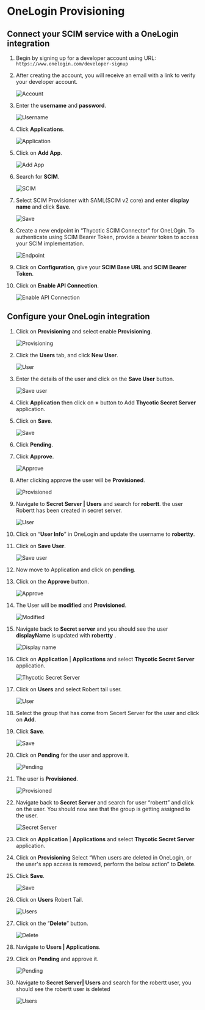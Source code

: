 [title]: # (OneLogin)
[tags]: # (onelogin)
[priority]: # (1)
# OneLogin Provisioning

## Connect your SCIM service with a OneLogin integration

1. Begin by signing up for a developer account using URL:
`https://www.onelogin.com/developer-signup`

1. After creating the account, you will receive an email with a link to verify your developer account.

   ![Account](images/91258111743989fc74eecf2ad482b016.png)
1. Enter the __username__ and __password__.

   ![Username](images/4baa5cc17ca6e2c4eb9839a84e1f938f.png)
1. Click __Applications__.

   ![Application](images/50e9cbb05c92056706770e2527eaffd9.png)
1. Click on __Add App__.

   ![Add App](images/c841c564c58bee2425d6fa761715ba77.png)
1. Search for __SCIM__.

   ![SCIM](images/7e60b766f64cb21882b723bd88cf96bf.png)
1. Select SCIM Provisioner with SAML(SCIM v2 core) and enter __display name__ and click __Save__.

   ![Save](images/acc5524451b16215a44dcb20ad73a0be.png)
1. Create a new endpoint in “Thycotic SCIM Connector” for OneLOgin. To authenticate using SCIM Bearer Token, provide a bearer token to access your SCIM implementation.

   ![Endpoint](images/5d2d0ef0bb2efb20c58cfad8ea1868f5.png)
1. Click on __Configuration__, give your __SCIM Base URL__ and __SCIM Bearer Token__.
1. Click on __Enable API Connection__.

   ![Enable API Connection](images/b4bba756ad35e3f9cdfe6def6318e691.png)

## Configure your OneLogin integration

1. Click on __Provisioning__ and select enable __Provisioning__.

   ![Provisioning](images/4c8b8f2854aa93362aca1356d7d293f8.png)
1. Click the __Users__ tab, and click __New User__.

   ![User](images/576e00f711aa87443fddc7278be19744.png)
1. Enter the details of the user and click on the __Save User__ button.

   ![Save user](images/ec66f688e17ef34be287257aaa2b771c.png)
1. Click __Application__ then click on __+__ button to Add __Thycotic Secret Server__ application.

1. Click on __Save__.

   ![Save](images/f128323618676deb307ad1beab6441e7.png)
1. Click __Pending__.
1. Click __Approve__.

   ![Approve](images/d995f77255679e382f9f44653d31ac8f.png)
1. After clicking approve the user will be __Provisioned__.

   ![Provisioned](images/1187f182c1c5d87f0f47a8b36468502c.png)
1. Navigate to __Secret Server | Users__ and search for __robertt__. the user Robertt has been created in secret server.

   ![User](images/3a7080a3eada7d4a48c8949d5a5b1a36.png)
1. Click on “__User Info__” in OneLogin and update the username to __robertty__.
1. Click on __Save User__.

   ![Save user](images/a1ead62653aac383b309b6de85d7057a.png)
1. Now move to Application and click on __pending__.
1. Click on the __Approve__ button.

   ![Approve](images/fc9539589a4323956f8b622bab9b0400.png)
1. The User will be __modified__ and __Provisioned__.

   ![Modified](images/29e8cf093c8f848d705316b03c684c82.png)
1. Navigate back to __Secret server__ and you should see the user __displayName__ is updated with __robertty__ .

   ![Display name](images/132389d0b837fa90cd31a88ea7fbd879.png)
1. Click on __Application__ | __Applications__ and select __Thycotic Secret Server__ application.

   ![Thycotic Secret Server](images/fa6cbd6e4be4dbce3b8f0677fbfdaf4e.png)
1. Click on __Users__ and select Robert tail user.

   ![User](images/4341c412a8a13b93dfe7e29de6168244.png)
1. Select the group that has come from Secert Server for the user and click on __Add__.
1. Click __Save__.

   ![Save](images/1e755faffbbed9dd393769492099eb5a.png)
1. Click on __Pending__ for the user and approve it.

   ![Pending](images/f3cdedea77e16b8a1749fae2dd7f7ddb.png)
1. The user is __Provisioned__.

   ![Provisioned](images/8cc32eb00d40b00a49e531cf4b8c20d7.png)
1. Navigate back to __Secret Server__ and search for user “robertt” and click on the user. You should now see that the group is getting assigned to the user.

   ![Secret Server](images/f3aac044636f2954221bd4c64169c4d3.png)
1. Click on __Application__ | __Applications__ and select __Thycotic Secret Server__ application.

1. Click on __Provisioning__ Select “When users are deleted in OneLogin, or the user's app access is removed, perform the below action” to __Delete__.
1. Click __Save__.

   ![Save](images/79d0a280dcc42cc244d4e84245c43a9c.png)
1. Click on __Users__ Robert Tail.

   ![Users](images/6d5f96237fc2f54bd39c102b9324f365.png)
1. Click on the “__Delete__” button.

   ![Delete](images/534c2d7abfc7663a759147f9db84c706.png)
1. Navigate to __Users | Applications__.
1. Click on __Pending__ and approve it.

   ![Pending](images/b6ee20eb9b17883b1476fd11995d1dbd.png)
1. Navigate to __Secret Server| Users__ and search for the robertt user, you should see the robertt user is deleted

   ![Users](images/890716938853cfd00e266dc111831118.png)
